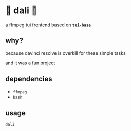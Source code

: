 # 🎨 dali 🎨
a ffmpeg tui frontend based on [**`tui-base`**](https://github.com/mofeimw/tui)

## why?
because davinci resolve is overkill for these simple tasks

and it was a fun project

## dependencies
- `ffmpeg`
- `bash`
          
## usage
```
dali
```             